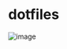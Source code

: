 # dotfiles

![image](https://user-images.githubusercontent.com/3159228/184395414-f925f106-0b50-467c-a9cd-821d59041d26.png)
